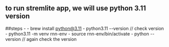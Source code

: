 ## to run stremlite app, we will use python 3.11 version
##steps - 
    - brew install python@3.11
    - python3.11 --version // check version
    - python3.11 -m venv rnn-env
    - source rnn-env/bin/activate
    - python --version // again check the version